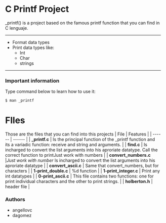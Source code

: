 # C Printf Project

_printf() is a project based on the famous printf function that
you can find in C lenguaje.

---
- Format data types
- Print data types like:
    - Int
    - Char
    - strings
---
### Important information
Type command below to learn how to use it:
```sh
$ man _printf
```
# FIles
Those are the files that you can find into this projects
| File | Features |
| ------ | ------ |
| **_printf.c**  |  Is the principal function of the _printf function and its a variadic function: receive and string and arguments. |
| **find.c** | Is incharged to convert the list arguments into his aproriate datatype. Call the correct function to printJust work with numbers |
| **convert_numbers.c** |*Just work with number* Is incharged to convert the list arguments into his aproriate datatype |
| **convert_ascii.c** | Same that convert_numbers, but for characters |
| **1-print_double.c** | %d function |
| **1-print_integer.c** | Print any int datatypes |
| **0-print_ascii.c** | This file contains two functions: one for print individual characters and the other to print strings. |
| **holberton.h** | header file |


### Authors

 - angellovc
 - dagomez
